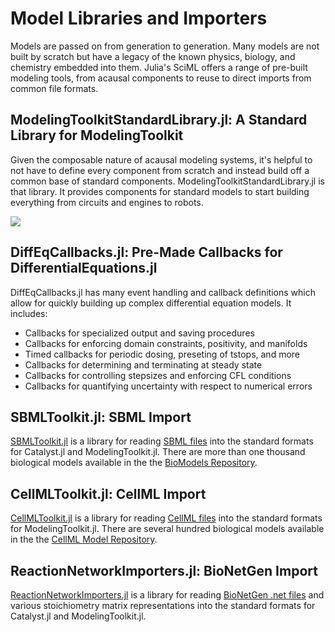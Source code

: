 # Model Libraries and Importers

Models are passed on from generation to generation. Many models are not built by scratch
but have a legacy of the known physics, biology, and chemistry embedded into them. Julia's
SciML offers a range of pre-built modeling tools, from acausal components to reuse to
direct imports from common file formats.

## ModelingToolkitStandardLibrary.jl: A Standard Library for ModelingToolkit

Given the composable nature of acausal modeling systems, it's helpful to not have to define
every component from scratch and instead build off a common base of standard components.
ModelingToolkitStandardLibrary.jl is that library. It provides components for standard models
to start building everything from circuits and engines to robots.

![](https://user-images.githubusercontent.com/1814174/172000112-3579f5cf-c370-48c2-8047-558fbc46aeb6.png)

## DiffEqCallbacks.jl: Pre-Made Callbacks for DifferentialEquations.jl

DiffEqCallbacks.jl has many event handling and callback definitions which allow for
quickly building up complex differential equation models. It includes:

* Callbacks for specialized output and saving procedures
* Callbacks for enforcing domain constraints, positivity, and manifolds
* Timed callbacks for periodic dosing, preseting of tstops, and more
* Callbacks for determining and terminating at steady state
* Callbacks for controlling stepsizes and enforcing CFL conditions
* Callbacks for quantifying uncertainty with respect to numerical errors

## SBMLToolkit.jl: SBML Import

[SBMLToolkit.jl](https://github.com/SciML/SBMLToolkit.jl) is a library for reading
[SBML files](https://synonym.caltech.edu/#:~:text=What%20is%20SBML%3F,field%20of%20the%20life%20sciences.)
into the standard formats for Catalyst.jl and ModelingToolkit.jl. There are more than one thousand biological
models available in the the [BioModels Repository](https://www.ebi.ac.uk/biomodels/).

## CellMLToolkit.jl: CellML Import

[CellMLToolkit.jl](https://github.com/SciML/CellMLToolkit.jl) is a library for reading
[CellML files](https://www.cellml.org/) into the standard formats for ModelingToolkit.jl.
There are several hundred biological models available in the the
[CellML Model Repository](https://models.cellml.org/cellml).

## ReactionNetworkImporters.jl: BioNetGen Import

[ReactionNetworkImporters.jl](https://github.com/SciML/ReactionNetworkImporters.jl) is a library
for reading [BioNetGen .net files](https://bionetgen.org/) and various stoichiometry matrix representations 
into the standard formats for Catalyst.jl and ModelingToolkit.jl.
